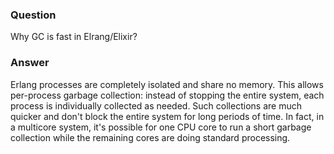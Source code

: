 ### Question
Why GC is fast in Elrang/Elixir?


### Answer
Erlang processes are completely isolated and share no memory. This
allows per-process garbage collection: instead of stopping the entire
system, each process is individually collected as needed. Such
collections are much quicker and don't block the entire system for long
periods of time. In fact, in a multicore system, it's possible for one
CPU core to run a short garbage collection while the remaining cores are
doing standard processing.


